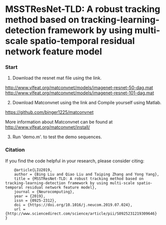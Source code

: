 # MSSTResNet-TLD: A robust tracking method based on tracking-learning-detection framework by using multi-scale spatio-temporal residual network feature model


### Start
1. Download the resnet mat file using the link.

http://www.vlfeat.org/matconvnet/models/imagenet-resnet-50-dag.mat
http://www.vlfeat.org/matconvnet/models/imagenet-resnet-101-dag.mat

2. Download Matconvnet using the link and Compile yourself using Matlab. 

https://github.com/binger1225/matconvnet

More information about Matconvnet can be found at http://www.vlfeat.org/matconvnet/install/

3. Run 'demo.m'. to test the demo sequences. 


### Citation

If you find the code helpful in your research, please consider citing:

		@article{LIU2019,
		author = {Bing Liu and Qiao Liu and Taiping Zhang and Yong Yang},
		title = {MSSTResNet-TLD: A robust tracking method based on tracking-learning-detection framework by using multi-scale spatio-temporal residual network feature model},
		journal = {Neurocomputing},
		year = {2019},
		issn = {0925-2312},
		doi = {https://doi.org/10.1016/j.neucom.2019.07.024},
		url = {http://www.sciencedirect.com/science/article/pii/S0925231219309646}
	}

